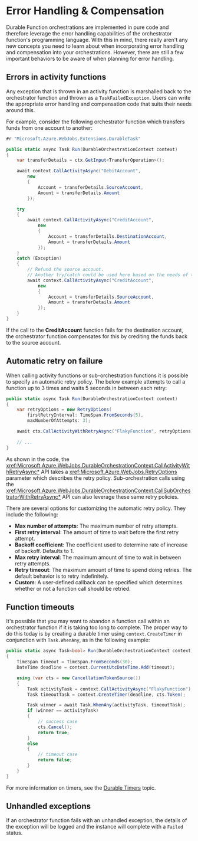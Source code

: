 # Error Handling & Compensation
Durable Function orchestrations are implemented in pure code and therefore leverage the error handling capabilities of the orchestrator function's programming language. With this in mind, there really aren't any new concepts you need to learn about when incorporating error handling and compensation into your orchestrations. However, there are still a few important behaviors to be aware of when planning for error handling.

## Errors in activity functions
Any exception that is thrown in an activity function is marshalled back to the orchestrator function and thrown as a `TaskFailedException`. Users can write the appropriate error handling and compensation code that suits their needs around this.

For example, consider the following orchestrator function which transfers funds from one account to another:

```csharp
#r "Microsoft.Azure.WebJobs.Extensions.DurableTask"

public static async Task Run(DurableOrchestrationContext context)
{
    var transferDetails = ctx.GetInput<TransferOperation>();

    await context.CallActivityAsync("DebitAccount",
        new
        { 
            Account = transferDetails.SourceAccount,
            Amount = transferDetails.Amount
        });

    try
    {
        await context.CallActivityAsync("CreditAccount",         
            new
            { 
                Account = transferDetails.DestinationAccount,
                Amount = transferDetails.Amount
            });
    }
    catch (Exception)
    {
        // Refund the source account.
        // Another try/catch could be used here based on the needs of the application.
        await context.CallActivityAsync("CreditAccount",         
            new
            { 
                Account = transferDetails.SourceAccount,
                Amount = transferDetails.Amount
            });
    }
}
```

If the call to the **CreditAccount** function fails for the destination account, the orchestrator function compensates for this by crediting the funds back to the source account.

## Automatic retry on failure
When calling activity functions or sub-orchestration functions it is possible to specify an automatic retry policy. The below example attempts to call a function up to 3 times and waits 5 seconds in between each retry:

```csharp
public static async Task Run(DurableOrchestrationContext context)
{
    var retryOptions = new RetryOptions(
        firstRetryInterval: TimeSpan.FromSeconds(5),
        maxNumberOfAttempts: 3);

    await ctx.CallActivityWithRetryAsync("FlakyFunction", retryOptions);
    
    // ...
}
```
As shown in the code, the <xref:Microsoft.Azure.WebJobs.DurableOrchestrationContext.CallActivityWithRetryAsync*> API takes a <xref:Microsoft.Azure.WebJobs.RetryOptions> parameter which describes the retry policy. Sub-orchestration calls using the <xref:Microsoft.Azure.WebJobs.DurableOrchestrationContext.CallSubOrchestratorWithRetryAsync*> API can also leverage these same retry policies.

There are several options for customizing the automatic retry policy. They include the following:

* **Max number of attempts**: The maximum number of retry attempts.
* **First retry interval**: The amount of time to wait before the first retry attempt.
* **Backoff coefficient**: The coefficient used to determine rate of increase of backoff. Defaults to 1.
* **Max retry interval**: The maximum amount of time to wait in between retry attempts.
* **Retry timeout**: The maximum amount of time to spend doing retries. The default behavior is to retry indefinitely.
* **Custom**: A user-defined callback can be specified which determines whether or not a function call should be retried.

## Function timeouts
It's possible that you may want to abandon a function call within an orchestrator function if it is taking too long to complete. The proper way to do this today is by creating a durable timer using `context.CreateTimer` in conjunction with `Task.WhenAny`, as in the following example:

```csharp
public static async Task<bool> Run(DurableOrchestrationContext context)
{
    TimeSpan timeout = TimeSpan.FromSeconds(30);
    DateTime deadline = context.CurrentUtcDateTime.Add(timeout);

    using (var cts = new CancellationTokenSource())
    {
        Task activityTask = context.CallActivityAsync("FlakyFunction");
        Task timeoutTask = context.CreateTimer(deadline, cts.Token);

        Task winner = await Task.WhenAny(activityTask, timeoutTask);
        if (winner == activityTask)
        {
            // success case
            cts.Cancel();
            return true;
        }
        else
        {
            // timeout case
            return false;
        }
    }
}
```

For more information on timers, see the [Durable Timers](./timers.md) topic.

## Unhandled exceptions
If an orchestrator function fails with an unhandled exception, the details of the exception will be logged and the instance will complete with a `Failed` status.